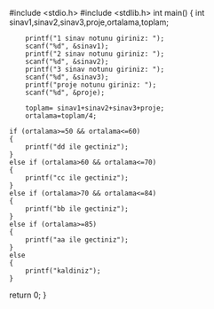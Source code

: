#include <stdio.h>
#include <stdlib.h>
int main()
{
  int sinav1,sinav2,sinav3,proje,ortalama,toplam;
  
        printf("1 sinav notunu giriniz: ");
        scanf("%d", &sinav1);
        printf("2 sinav notunu giriniz: ");
        scanf("%d", &sinav2);
        printf("3 sinav notunu giriniz: ");
        scanf("%d", &sinav3);
        printf("proje notunu giriniz: ");
        scanf("%d", &proje);    
        
        toplam= sinav1+sinav2+sinav3+proje;
        ortalama=toplam/4;
        
    if (ortalama>=50 && ortalama<=60)
    {
        printf("dd ile gectiniz");
    }
    else if (ortalama>60 && ortalama<=70)
    {
        printf("cc ile gectiniz");
    }
    else if (ortalama>70 && ortalama<=84)
    {
        printf("bb ile gectiniz");
    }
    else if (ortalama>=85)
    {
        printf("aa ile gectiniz");
    }
    else
    {
        printf("kaldiniz");
    }   

return 0;
}

